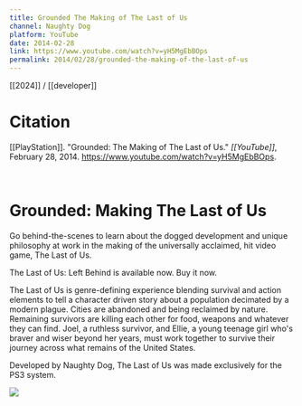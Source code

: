 ```yaml
---
title: Grounded The Making of The Last of Us
channel: Naughty Dog
platform: YouTube
date: 2014-02-28
link: https://www.youtube.com/watch?v=yH5MgEbBOps
permalink: 2014/02/28/grounded-the-making-of-the-last-of-us
---
```


[[2024]] / [[developer]]

# Citation

[[PlayStation]]. "Grounded: The Making of The Last of Us." *[[YouTube]]*, February 28, 2014. <https://www.youtube.com/watch?v=yH5MgEbBOps>.

<br>

# Grounded: Making The Last of Us

Go behind-the-scenes to learn about the dogged development and unique philosophy at work in the making of the universally acclaimed, hit video game, The Last of Us. 

The Last of Us: Left Behind is available now. Buy it now. 

The Last of Us is genre-defining experience blending survival and action elements to tell a character driven story about a population decimated by a modern plague. Cities are abandoned and being reclaimed by nature. Remaining survivors are killing each other for food, weapons and whatever they can find. Joel, a ruthless survivor, and Ellie, a young teenage girl who's braver and wiser beyond her years, must work together to survive their journey across what remains of the United States. 

Developed by Naughty Dog, The Last of Us was made exclusively for the PS3 system.

![](https://www.youtube.com/watch?v=yH5MgEbBOps)